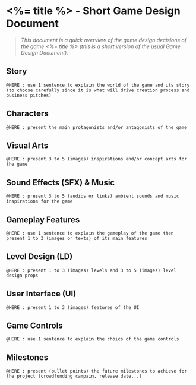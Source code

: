 # <%= title %> - Short Game Design Document

> *This document is a quick overview of the game design decisions of the game <%= title %> (this is a short version of the usual Game Design Document).*

## Story

`@HERE : use 1 sentence to explain the world of the game and its story (to choose carefully since it is what will drive creation process and business pitches)`

## Characters

`@HERE : present the main protagonists and/or antagonists of the game`

## Visual Arts

`@HERE : present 3 to 5 (images) inspirations and/or concept arts for the game`

## Sound Effects (SFX) & Music

`@HERE : present 3 to 5 (audios or links) ambient sounds and music inspirations for the game`

## Gameplay Features

`@HERE : use 1 sentence to explain the gameplay of the game then present 1 to 3 (images or texts) of its main features`

## Level Design (LD)

`@HERE : present 1 to 3 (images) levels and 3 to 5 (images) level design props`

## User Interface (UI)

`@HERE : present 1 to 3 (images) features of the UI`

## Game Controls

`@HERE : use 1 sentence to explain the choics of the game controls`

## Milestones

`@HERE : present (bullet points) the future milestones to achieve for the project (crowdfunding campain, release date...)`
